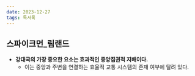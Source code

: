 ```yaml
---
date: 2023-12-27
tags: 독서록
---
```


## 스파이크먼_림랜드

- **강대국의 가장 중요한 요소는 효과적인 중앙집권적 지배이다.**
	- 이는 중앙과 주변을 연결하는 효율적 교통 시스템의 존재 여부에 달려 있다.